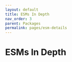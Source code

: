```yaml
---
layout: default
title: ESMs In Depth
nav_order: 3
parent: Packages
permalink: pages/esm-details
---
```


# ESMs In Depth